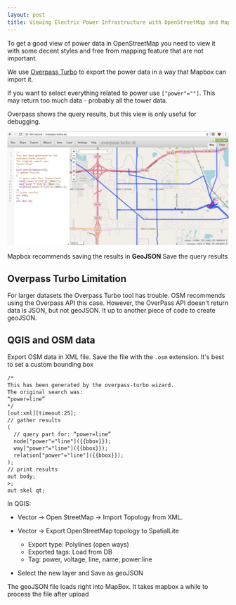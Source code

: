 ```yaml
---
layout: post
title: Viewing Electric Power Infrastructure with OpenStreetMap and Mapbox
---
```

To get a good view of power data in OpenStreetMap you need to view it with some
decent styles and free from mapping feature that are not important.

We use [Overpass Turbo](http://overpass-turbo.eu/) to export the power data
in a way that Mapbox can import it.

If you want to select everything related to power use ``["power"=""]``.  This
may return too much data - probably all the tower data.

Overpass shows the query results, but this view is only useful for debugging.

![Overpass Query Results](/assets/overpass_power_line.png)

Mapbox recommends saving the results in **GeoJSON** Save the query results

## Overpass Turbo Limitation
For larger datasets the Overpass Turbo tool has trouble.  OSM recommends using
the Overpass API this case.  However, the OverPass API doesn't return data is JSON,
but not geoJSON.  It up to another piece of code to create geoJSON.

## QGIS and OSM data
Export OSM data in XML file.  Save the file with the ``.osm`` extension.
It's best to set a custom bounding box
```
/*
This has been generated by the overpass-turbo wizard.
The original search was:
“power=line”
*/
[out:xml][timeout:25];
// gather results
(
  // query part for: “power=line”
  node["power"="line"]({{bbox}});
  way["power"="line"]({{bbox}});
  relation["power"="line"]({{bbox}});
);
// print results
out body;
>;
out skel qt;
```

In QGIS:

  - Vector -> Open StreetMap -> Import Topology from XML.
  - Vector -> Export OpenStreetMap topology to SpatialLite

    - Export type: Polylines (open ways)
    - Exported tags: Load from DB
    - Tag: power, voltage, line, name, power:line

  - Select the new layer and Save as geoJSON

The geoJSON file loads right into MapBox.  It takes mapbox a while to process
the file after upload
